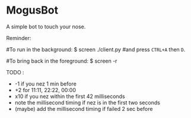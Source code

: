 # MogusBot

A simple bot to touch your nose.

Reminder:

#To run in the background:
$ screen ./client.py #and press `CTRL+A` then `D`.

#To bring back in the foreground:
$ screen -r

TODO :

- -1 if you nez 1 min before
- +2 for 11:11, 22:22, 00:00
- x10 if you nez within the first 42 milliseconds
- note the millisecond timing if nez is in the first two seconds
- (maybe) add the millisecond timing if failed 2 sec before
